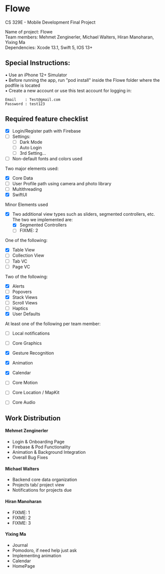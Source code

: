 # Flowe
CS 329E - Mobile Development Final Project

Name of project: Flowe  
Team members: Mehmet Zenginerler, Michael Walters, Hiran Manoharan, Yixing Ma  
Dependencies: Xcode 13.1, Swift 5, IOS 13+  


## Special Instructions:
• Use an iPhone 12+ Simulator  
• Before running the app, run "pod install" inside the Flowe folder where the podfile is located  
• Create a new account or use this test account for logging in:  
```
Email    : Test@gmail.com
Password : test123
```


## Required feature checklist
- [x] Login/Register path with Firebase
- [ ] Settings:
  - [ ] Dark Mode
  - [ ] Auto Login
  - [ ] 3rd Setting...
- [ ] Non-default fonts and colors used

Two major elements used:
- [x] Core Data
- [ ] User Profile path using camera and photo library
- [ ] Multithreading
- [x] SwiftUI

Minor Elements used
- [x] Two additional view types such as sliders, segmented controllers, etc. The two we implemented are:  
  - [X] Segmented Controllers
  - [ ] FIXME: 2

One of the following:
- [x] Table View
- [ ] Collection View
- [ ] Tab VC
- [ ] Page VC

Two of the following:
- [x] Alerts
- [ ] Popovers
- [x] Stack Views
- [ ] Scroll Views
- [ ] Haptics
- [x] User Defaults

At least one of the following per team member:
- [ ] Local notifications
- [ ] Core Graphics
- [x] Gesture Recognition
- [x] Animation
- [x] Calendar
- [ ] Core Motion
- [ ] Core Location / MapKit
- [ ] Core Audio


## Work Distribution

#### Mehmet Zenginerler
- Login & Onboarding Page
- Firebase & Pod Functionality
- Animation & Background Integration
- Overall Bug Fixes

#### Michael Walters
- Backend core data organization
- Projects tab/ project view
- Notifications for projects due

#### Hiran Manoharan
- FIXME: 1
- FIXME: 2
- FIXME: 3

#### Yixing Ma
- Journal
- Pomodoro, if need help just ask
- Implementing animation
- Calendar
- HomePage
